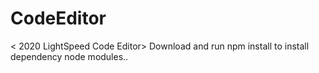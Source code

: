 # CodeEditor
&lt; 2020 LightSpeed Code Editor>
Download and run npm install to install dependency node modules..
